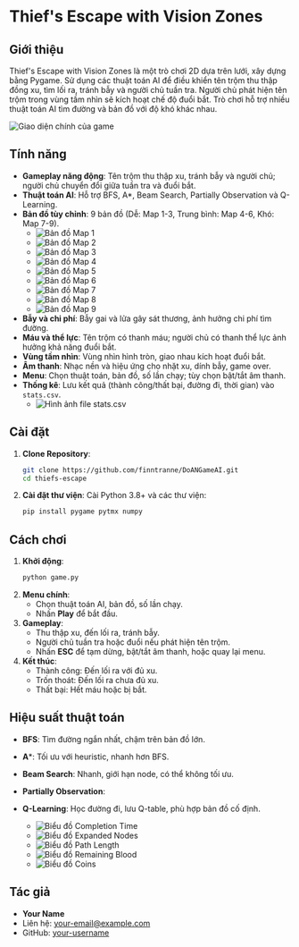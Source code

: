 # Thief's Escape with Vision Zones

## Giới thiệu
Thief's Escape with Vision Zones là một trò chơi 2D dựa trên lưới, xây dựng bằng Pygame. Sử dụng các thuật toán AI để điều khiển tên trộm thu thập đồng xu, tìm lối ra, tránh bẫy và người chủ tuần tra. Người chủ phát hiện tên trộm trong vùng tầm nhìn sẽ kích hoạt chế độ đuổi bắt. Trò chơi hỗ trợ nhiều thuật toán AI tìm đường và bản đồ với độ khó khác nhau.

![Giao diện chính của game](assets/images/menu_screenshot.png)

## Tính năng
- **Gameplay năng động**: Tên trộm thu thập xu, tránh bẫy và người chủ; người chủ chuyển đổi giữa tuần tra và đuổi bắt.
- **Thuật toán AI**: Hỗ trợ BFS, A*, Beam Search, Partially Observation và Q-Learning.
- **Bản đồ tùy chỉnh**: 9 bản đồ (Dễ: Map 1-3, Trung bình: Map 4-6, Khó: Map 7-9).
  - ![Bản đồ Map 1](assets/images/map_1_preview.png)
  - ![Bản đồ Map 2](assets/images/map_2_preview.png)
  - ![Bản đồ Map 3](assets/images/map_3_preview.png)
  - ![Bản đồ Map 4](assets/images/map_4_preview.png)
  - ![Bản đồ Map 5](assets/images/map_5_preview.png)
  - ![Bản đồ Map 6](assets/images/map_6_preview.png)
  - ![Bản đồ Map 7](assets/images/map_7_preview.png)
  - ![Bản đồ Map 8](assets/images/map_8_preview.png)
  - ![Bản đồ Map 9](assets/images/map_9_preview.png)
- **Bẫy và chi phí**: Bẫy gai và lửa gây sát thương, ảnh hưởng chi phí tìm đường.
- **Máu và thể lực**: Tên trộm có thanh máu; người chủ có thanh thể lực ảnh hưởng khả năng đuổi bắt.
- **Vùng tầm nhìn**: Vùng nhìn hình tròn, giao nhau kích hoạt đuổi bắt.
- **Âm thanh**: Nhạc nền và hiệu ứng cho nhặt xu, dính bẫy, game over.
- **Menu**: Chọn thuật toán, bản đồ, số lần chạy; tùy chọn bật/tắt âm thanh.
- **Thống kê**: Lưu kết quả (thành công/thất bại, đường đi, thời gian) vào `stats.csv`.
  - ![Hình ảnh file stats.csv](assets/images/stats.png)



## Cài đặt
1. **Clone Repository**:
   ```bash
   git clone https://github.com/finntranne/DoANGameAI.git
   cd thiefs-escape
   ```
2. **Cài đặt thư viện**:
   Cài Python 3.8+ và các thư viện:
   ```bash
   pip install pygame pytmx numpy
   ```

## Cách chơi
1. **Khởi động**:
   ```bash
   python game.py
   ```
2. **Menu chính**:
   - Chọn thuật toán AI, bản đồ, số lần chạy.
   - Nhấn **Play** để bắt đầu.
3. **Gameplay**:
   - Thu thập xu, đến lối ra, tránh bẫy.
   - Người chủ tuần tra hoặc đuổi nếu phát hiện tên trộm.
   - Nhấn **ESC** để tạm dừng, bật/tắt âm thanh, hoặc quay lại menu.
4. **Kết thúc**:
   - Thành công: Đến lối ra với đủ xu.
   - Trốn thoát: Đến lối ra chưa đủ xu.
   - Thất bại: Hết máu hoặc bị bắt.

## Hiệu suất thuật toán
- **BFS**: Tìm đường ngắn nhất, chậm trên bản đồ lớn.
- **A***: Tối ưu với heuristic, nhanh hơn BFS.
- **Beam Search**: Nhanh, giới hạn node, có thể không tối ưu.
- **Partially Observation**:
- **Q-Learning**: Học đường đi, lưu Q-table, phù hợp bản đồ cố định.

  - ![Biểu đồ Completion Time](assets/images/completion_time.png)
  - ![Biểu đồ Expanded Nodes](assets/images/expanded_nodes.png)
  - ![Biểu đồ Path Length](assets/images/path_length.png)
  - ![Biểu đồ Remaining Blood](assets/images/remaining_blood.png)
  - ![Biểu đồ Coins](assets/images/collected_coins.png)

## Tác giả
- **Your Name**
- Liên hệ: [your-email@example.com](mailto:your-email@example.com)
- GitHub: [your-username](https://github.com/your-username)
